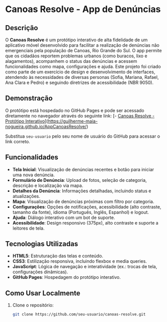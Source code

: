 # Canoas Resolve - App de Denúncias

## Descrição
O **Canoas Resolve** é um protótipo interativo de alta fidelidade de um aplicativo móvel desenvolvido para facilitar a realização de denúncias não emergenciais pela população de Canoas, Rio Grande do Sul. O app permite que os cidadãos reportem problemas urbanos (como buracos, lixo e alagamentos), acompanhem o status das denúncias e acessem funcionalidades como mapa, configurações e ajuda. Este projeto foi criado como parte de um exercício de design e desenvolvimento de interfaces, atendendo às necessidades de diversas personas (Sofia, Mariana, Rafael, Ana Clara e Pedro) e seguindo diretrizes de acessibilidade (NBR 9050).

## Demonstração
O protótipo está hospedado no GitHub Pages e pode ser acessado diretamente no navegador através do seguinte link:
[- [Canoas Resolve - Protótipo Interativo](https://seu-usuario.github.io/canoas-resolve/)](https://guilherme-maia-nogueira.github.io/AppCanoasResolve/)

Substitua `seu-usuario` pelo seu nome de usuário do GitHub para acessar o link correto.

## Funcionalidades
- **Tela Inicial**: Visualização de denúncias recentes e botão para iniciar uma nova denúncia.
- **Formulário de Denúncia**: Upload de fotos, seleção de categoria, descrição e localização via mapa.
- **Detalhes da Denúncia**: Informações detalhadas, incluindo status e atualizações.
- **Mapa**: Visualização de denúncias próximas com filtro por categoria.
- **Configurações**: Opções de notificações, acessibilidade (alto contraste, tamanho da fonte), idioma (Português, Inglês, Espanhol) e logout.
- **Ajuda**: Diálogo interativo com um bot de suporte.
- **Acessibilidade**: Design responsivo (375px), alto contraste e suporte a leitores de tela.

## Tecnologias Utilizadas
- **HTML5**: Estruturação das telas e conteúdo.
- **CSS3**: Estilização responsiva, incluindo flexbox e media queries.
- **JavaScript**: Lógica de navegação e interatividade (ex.: trocas de tela, configurações dinâmicas).
- **GitHub Pages**: Hospedagem do protótipo interativo.

## Como Usar Localmente
1. Clone o repositório:
   ```bash
   git clone https://github.com/seu-usuario/canoas-resolve.git
